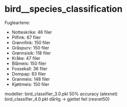 # bird__species_classification

Fugleartene: 
- Notteskrike: 46 filer 
- Pilfink: 67 filer
- Grønnfink: 150 filer
- Gråspurv: 150 filer
- Grønnsisik: 118 filer
- Kråke: 47 filer
- Blåmeis: 150 filer
- Fossekall: 36 filer
- Dompap: 83 filer
- Granmeis: 148 filer
- Kjøttmeis: 150 filer

modeller:
bird_classifier_3.0.pkl 50% accuracy (alexnet) 
bird_classifier_4.0.pkl dårlig -> gjettet feil (resnet50)
